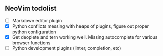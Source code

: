 ## NeoVim todolist

- [ ] Markdown editor plugin
- [x] Python conflicts messing with heaps of plugins, figure out proper python configuration
- [x] Get deoplete and tern working well. Missing autocomplete for various browser functions
- [ ] Python development plugins (linter, completion, etc)
